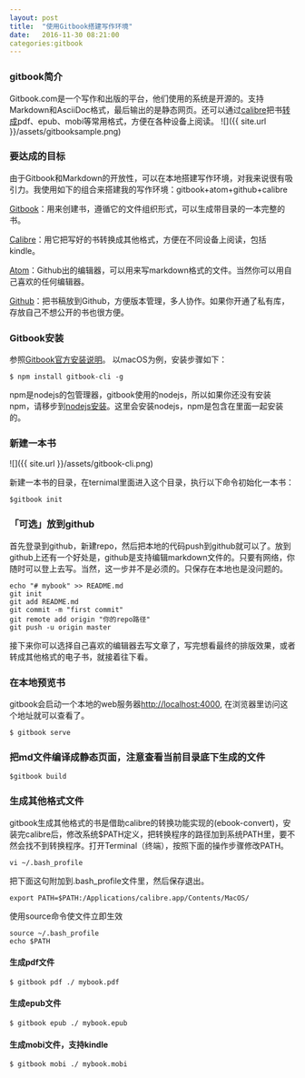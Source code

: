 ```yaml
---
layout: post
title:  "使用Gitbook搭建写作环境"
date:   2016-11-30 08:21:00
categories:gitbook
---
```

### gitbook简介

Gitbook.com是一个写作和出版的平台，他们使用的系统是开源的。支持Markdown和AsciiDoc格式，最后输出的是静态网页。还可以通过[calibre](https://calibre-ebook.com/download_osx)把书[转成](http://toolchain.gitbook.com/ebook.html)pdf、epub、mobi等常用格式，方便在各种设备上阅读。
![]({{ site.url }}/assets/gitbooksample.png)

### 要达成的目标
由于Gitbook和Markdown的开放性，可以在本地搭建写作环境，对我来说很有吸引力。我使用如下的组合来搭建我的写作环境：gitbook+atom+github+calibre
<!--more-->

[Gitbook](https://github.com/GitbookIO/gitbook)：用来创建书，遵循它的文件组织形式，可以生成带目录的一本完整的书。

[Calibre](https://calibre-ebook.com)：用它把写好的书转换成其他格式，方便在不同设备上阅读，包括kindle。

[Atom](https://atom.io/)：Github出的编辑器，可以用来写markdown格式的文件。当然你可以用自己喜欢的任何编辑器。

[Github](https://github.com)：把书稿放到Github，方便版本管理，多人协作。如果你开通了私有库，存放自己不想公开的书也很方便。

### Gitbook安装
参照[Gitbook官方安装说明](https://github.com/GitbookIO/gitbook/blob/master/docs/setup.md)。
以macOS为例，安装步骤如下：

    $ npm install gitbook-cli -g

npm是nodejs的包管理器，gitbook使用的nodejs，所以如果你还没有安装npm，请移步到[nodejs安装](https://nodejs.org/en/download/)。这里会安装nodejs，npm是包含在里面一起安装的。

### 新建一本书
![]({{ site.url }}/assets/gitbook-cli.png)

新建一本书的目录，在ternimal里面进入这个目录，执行以下命令初始化一本书：

    $gitbook init

### 「可选」放到github
首先登录到github，新建repo，然后把本地的代码push到github就可以了。放到github上还有一个好处是，github是支持编辑markdown文件的。只要有网络，你随时可以登上去写。当然，这一步并不是必须的。只保存在本地也是没问题的。

    echo "# mybook" >> README.md
    git init
    git add README.md
    git commit -m "first commit"
    git remote add origin "你的repo路径"
    git push -u origin master

接下来你可以选择自己喜欢的编辑器去写文章了，写完想看最终的排版效果，或者转成其他格式的电子书，就接着往下看。

### 在本地预览书
gitbook会启动一个本地的web服务器[http://localhost:4000](http://localhost:4000), 在浏览器里访问这个地址就可以查看了。

    $ gitbook serve

### 把md文件编译成静态页面，注意查看当前目录底下生成的文件

    $gitbook build

### 生成其他格式文件
gitbook生成其他格式的书是借助calibre的转换功能实现的(ebook-convert)，安装完calibre后，修改系统$PATH定义，把转换程序的路径加到系统PATH里，要不然会找不到转换程序。打开Terminal（终端），按照下面的操作步骤修改PATH。

    vi ~/.bash_profile

把下面这句附加到.bash_profile文件里，然后保存退出。

    export PATH=$PATH:/Applications/calibre.app/Contents/MacOS/

使用source命令使文件立即生效

    source ~/.bash_profile
    echo $PATH

#### 生成pdf文件

    $ gitbook pdf ./ mybook.pdf

#### 生成epub文件

    $ gitbook epub ./ mybook.epub

#### 生成mobi文件，支持kindle

    $ gitbook mobi ./ mybook.mobi
